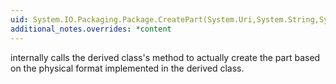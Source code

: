 ```yaml
---
uid: System.IO.Packaging.Package.CreatePart(System.Uri,System.String,System.IO.Packaging.CompressionOption)
additional_notes.overrides: *content
---
```


<p>
      <xref href="System.IO.Packaging.Package.CreatePart(System.Uri,System.String,System.IO.Packaging.CompressionOption)"></xref> internally calls the derived class's <xref href="System.IO.Packaging.Package.CreatePartCore(System.Uri,System.String,System.IO.Packaging.CompressionOption)"></xref> method to actually create the part based on the physical format implemented in the derived class.</p>


